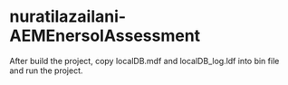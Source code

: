 # nuratilazailani-AEMEnersolAssessment

After build the project, copy localDB.mdf and localDB_log.ldf into bin file and run the project.
